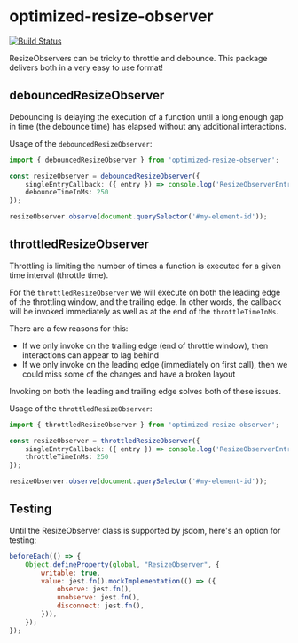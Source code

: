 # optimized-resize-observer

[![Build Status](https://cloud.drone.io/api/badges/terodox/optimized-resize-observer/status.svg)](https://cloud.drone.io/terodox/optimized-resize-observer)

ResizeObservers can be tricky to throttle and debounce. This package delivers both in a very easy to use format!

## debouncedResizeObserver

Debouncing is delaying the execution of a function until a long enough gap in time (the debounce time) has elapsed without any additional interactions.

Usage of the `debouncedResizeObserver`:

```typescript
import { debouncedResizeObserver } from 'optimized-resize-observer';

const resizeObserver = debouncedResizeObserver({
    singleEntryCallback: ({ entry }) => console.log('ResizeObserverEntry', entry),
    debounceTimeInMs: 250
});

resizeObserver.observe(document.querySelector('#my-element-id'));
```

## throttledResizeObserver

Throttling is limiting the number of times a function is executed for a given time interval (throttle time).

For the `throttledResizeObserver` we will execute on both the leading edge of the throttling window, and the trailing edge. In other words, the callback will be invoked immediately as well as at the end of the `throttleTimeInMs`.

There are a few reasons for this:

- If we only invoke on the trailing edge (end of throttle window), then interactions can appear to lag behind
- If we only invoke on the leading edge (immediately on first call), then we could miss some of the changes and have a broken layout

Invoking on both the leading and trailing edge solves both of these issues.

Usage of the `throttledResizeObserver`:

```typescript
import { throttledResizeObserver } from 'optimized-resize-observer';

const resizeObserver = throttledResizeObserver({
    singleEntryCallback: ({ entry }) => console.log('ResizeObserverEntry', entry),
    throttleTimeInMs: 250
});

resizeObserver.observe(document.querySelector('#my-element-id'));
```

## Testing

Until the ResizeObserver class is supported by jsdom, here's an option for testing:

```javascript
beforeEach(() => {
    Object.defineProperty(global, "ResizeObserver", {
        writable: true,
        value: jest.fn().mockImplementation(() => ({
            observe: jest.fn(),
            unobserve: jest.fn(),
            disconnect: jest.fn(),
        })),
    });
});
```

